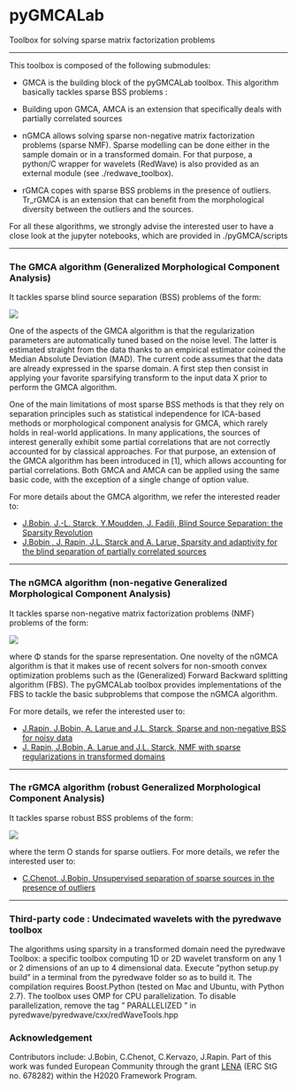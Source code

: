 # pyGMCALab
Toolbox for solving sparse matrix factorization problems
***

This toolbox is composed of the following submodules:

* GMCA is the building block of the pyGMCALab toolbox. This algorithm basically tackles
sparse BSS problems :

* Building upon GMCA, AMCA is an extension that specifically deals with partially correlated sources

* nGMCA allows solving sparse non-negative matrix factorization problems (sparse NMF). Sparse modelling can be done
either in the sample domain or in a transformed domain. For that purpose, a python/C wrapper for wavelets (RedWave) is also
provided as an external module (see ./redwave_toolbox).

* rGMCA copes with sparse BSS problems in the presence of outliers. Tr_rGMCA is an extension that can benefit from the morphological
diversity between the outliers and the sources.

For all these algorithms, we strongly advise the interested user to have a close look at the jupyter notebooks, which are provided in ./pyGMCA/scripts

***

### The GMCA algorithm (Generalized Morphological Component Analysis)
It tackles sparse blind source separation (BSS) problems of the form:

![](./Fig/gmca.png?raw=true)

One of the aspects of the GMCA algorithm is that the regularization parameters are automatically tuned based on the noise level. The latter is estimated straight from the data thanks to an empirical estimator coined the Median Absolute Deviation (MAD).
The current code assumes that the data are already expressed in the sparse domain. A first step then consist in applying your favorite sparsifying transform to the input data X prior to perform the GMCA algorithm.

One of the main limitations of most sparse BSS methods is that they rely on separation principles such as statistical independence for ICA-based methods or morphological component analysis for GMCA, which rarely holds in real-world applications. In many applications, the sources of interest generally exhibit some partial correlations that are not correctly accounted for by classical approaches. For that purpose, an extension of the GMCA algorithm has been introduced in [1], which allows accounting for partial correlations.
Both GMCA and AMCA can be applied using the same basic code, with the exception of a single change of option value.

For more details about the GMCA algorithm, we refer the interested reader to:

* [J.Bobin, J.-L. Starck, Y.Moudden, J. Fadili, Blind Source Separation: the Sparsity Revolution](http://jbobin.cosmostat.org/docs/aiep08.pdf)
* [J.Bobin , J. Rapin, J.L. Starck and A. Larue, Sparsity and adaptivity for the blind separation of partially correlated sources](http://arxiv.org/pdf/1412.4005v1)

***

### The nGMCA algorithm (non-negative Generalized Morphological Component Analysis)

It tackles sparse non-negative matrix factorization problems (NMF) problems of the form:

![](./Fig/ngmca.png?raw=true)

where Φ stands for the sparse representation. One novelty of the nGMCA algorithm is that it makes use of recent solvers for non-smooth convex optimization problems such as the (Generalized) Forward Backward splitting algorithm (FBS). The pyGMCALab toolbox provides implementations of the FBS to tackle the basic subproblems that compose the nGMCA algorithm.

For more details, we refer the interested user to:

* [J.Rapin, J.Bobin, A. Larue and J.L. Starck, Sparse and non-negative BSS for noisy data](http://arxiv.org/pdf/1308.5546)
* [J. Rapin, J.Bobin, A. Larue and J.L. Starck, NMF with sparse regularizations in transformed domains](http://arxiv.org/pdf/1407.7691)

***

### The rGMCA algorithm (robust Generalized Morphological Component Analysis)

It tackles sparse robust BSS  problems of the form:

![](./Fig/rgmca.png?raw=true)

where the term O stands for sparse outliers. For more details, we refer the interested user to:

* [C.Chenot, J.Bobin, Unsupervised separation of sparse sources in the presence of outliers](http://http//jbobin.cosmostat.org/Documents/rAMCA_Mar9.pdf)

***

### Third-party code : Undecimated wavelets with the pyredwave toolbox

The algorithms using sparsity in a transformed domain need the pyredwave Toolbox: a specific toolbox computing 1D or 2D wavelet transform on any 1 or 2 dimensions of an up to 4 dimensional data. Execute ”python setup.py build” in a terminal from the pyredwave folder so as to build it. The compilation requires Boost.Python (tested on Mac and Ubuntu, with Python 2.7). The toolbox uses OMP for CPU parallelization. To disable parallelization, remove the tag ” PARALLELIZED ” in pyredwave/pyredwave/cxx/redWaveTools.hpp

### Acknowledgement
Contributors include: J.Bobin, C.Chenot, C.Kervazo, J.Rapin.
Part of this work was funded European Community through the grant [LENA](http://lena.cosmostat.org) (ERC StG no. 678282) within the H2020 Framework Program.
